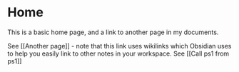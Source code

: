 # Home

This is a basic home page, and a link to another page in my documents.

See [[Another page]] - note that this link uses wikilinks which Obsidian uses to help you easily link to other notes in your workspace.
See [[Call ps1 from ps1]]